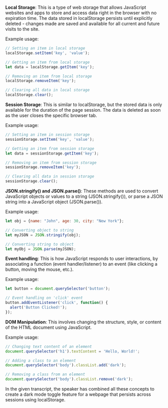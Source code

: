 

**Local Storage**: This is a type of web storage that allows JavaScript websites and apps to store and access data right in the browser with no expiration time. The data stored in localStorage persists until explicitly deleted - changes made are saved and available for all current and future visits to the site.

Example usage:
```javascript
// Setting an item in local storage
localStorage.setItem('key', 'value');

// Getting an item from local storage
let data = localStorage.getItem('key');

// Removing an item from local storage
localStorage.removeItem('key');

// Clearing all data in local storage
localStorage.clear();
```

**Session Storage**: This is similar to localStorage, but the stored data is only available for the duration of the page session. The data is deleted as soon as the user closes the specific browser tab.

Example usage:
```javascript
// Setting an item in session storage
sessionStorage.setItem('key', 'value');

// Getting an item from session storage
let data = sessionStorage.getItem('key');

// Removing an item from session storage
sessionStorage.removeItem('key');

// Clearing all data in session storage
sessionStorage.clear();
```

**JSON.stringify() and JSON.parse()**: These methods are used to convert JavaScript objects or values to a string (JSON.stringify()), or parse a JSON string into a JavaScript object (JSON.parse()).

Example usage:
```javascript
let obj = {name: "John", age: 30, city: "New York"};

// Converting object to string
let myJSON = JSON.stringify(obj);

// Converting string to object
let myObj = JSON.parse(myJSON);
```

**Event handling**: This is how JavaScript responds to user interactions, by associating a function (event handler/listener) to an event (like clicking a button, moving the mouse, etc.). 

Example usage:
```javascript
let button = document.querySelector('button');

// Event handling on 'click' event
button.addEventListener('click', function() {
  alert('Button Clicked!');
});
```

**DOM Manipulation**: This involves changing the structure, style, or content of the HTML document using JavaScript.

Example usage:
```javascript
// Changing text content of an element
document.querySelector('h1').textContent = 'Hello, World!';

// Adding a class to an element
document.querySelector('body').classList.add('dark');

// Removing a class from an element
document.querySelector('body').classList.remove('dark');
```

In the given transcript, the speaker has combined all these concepts to create a dark mode toggle feature for a webpage that persists across sessions using localStorage.